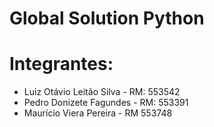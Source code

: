 # Global Solution Python

# Integrantes:
- Luiz Otávio Leitão Silva - RM: 553542
- Pedro Donizete Fagundes - RM: 553391
- Maurício Viera Pereira - RM 553748